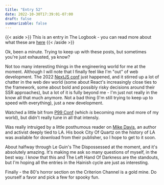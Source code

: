 ```yaml
---
title: "Entry 52"
date: 2022-10-30T17:39:01-07:00
draft: false
summarizable: false
---
```


{{< aside >}} This is an entry in The Logbook - you can read more about what these are [here](/posts/logbook) {{< /aside >}}

Ok, been a minute. Trying to keep up with these posts, but sometimes you're just exhausted, ya know?

Not too many interesting things in the engineering world for me at the moment. Although I will note that I finally feel like I'm "out" of web development. The 2022 [NextJS conf](https://nextjs.org/conf) just happened, and it stirred up a lot of chatter in the web dev world (some about React's increasingly close ties to the framework, some about bold and possibly risky decisions around their SSR approaches), but a lot of it is fully beyond me - I'm just not really in the know all that much anymore. Not a bad thing (I'm still trying to keep up to speed with everything), just a new development.

Watched a little bit from [P99 Conf](https://www.p99conf.io/) (which _is_ becoming more and more of my world), but didn't really tune in all that intensly.

Was really intruiged by a little posthumous reader on [Mike Davis](https://maxread.substack.com/p/a-mike-davis-reader), an author and activist deeply tied to LA. His book City Of Quartz on the history of LA was available for download from their publisher, so I hope to get to it soon.

About halfway through Le Guin's The Dispossessed at the moment, and it's absolutely amazing. It's making me ask so many questions of myself, in the best way. I know that this and The Left Hand Of Darkness are the standouts, but I'm hoping all the entries in the Hainish cycle are just as interesting.

Finally - the 80's horror section on the Criterion Channel is a gold mine. Do yourself a favor and pick a few for spooky fun.
